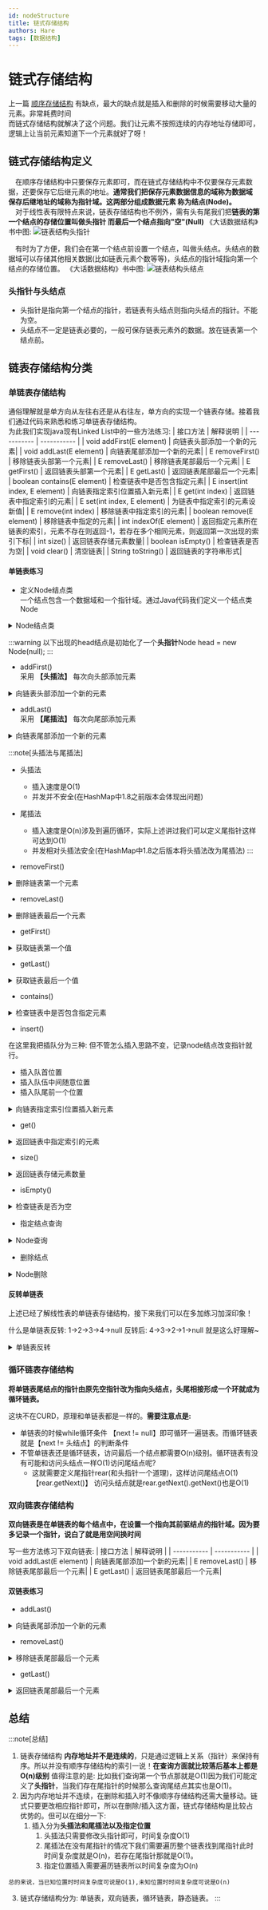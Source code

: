 ```yaml
---
id: nodeStructure
title: 链式存储结构
authors: Hare
tags: [数据结构]
---
```


# 链式存储结构


上一篇 [顺序存储结构](../线性结构/顺序存储结构.md) 有缺点，最大的缺点就是插入和删除的时候需要移动大量的元素。非常耗费时间<br/>
而链式存储结构就解决了这个问题。我们让元素不按照连续的内存地址存储即可，逻辑上让当前元素知道下一个元素就好了呀！

## 链式存储结构定义
&ensp;&ensp;在顺序存储结构中只要保存元素即可，而在链式存储结构中不仅要保存元素数据，还要保存它后继元素的地址。**通常我们把保存元素数据信息的域称为数据域
保存后继地址的域称为指针域。这两部分组成数据元素 称为结点(Node)。** <br/>
&ensp;&ensp;对于线性表有限特点来说，链表存储结构也不例外，需有头有尾我们把**链表的第一个结点的存储位置叫做头指针 而最后一个结点指向"空"(Null)** 
《大话数据结构》书中图:
![链表结构头指针](../../../../static/img/dataStructures/线性结构/链表存储结构-头指针.png)

&ensp;&ensp;有时为了方便，我们会在第一个结点前设置一个结点，叫做头结点。头结点的数据域可以存储其他相关数据(比如链表元素个数等等)，头结点的指针域指向第一个结点的存储位置。
《大话数据结构》书中图:
![链表结构头结点](../../../../static/img/dataStructures/线性结构/链表存储结构-头结点.png)

### 头指针与头结点

* 头指针是指向第一个结点的指针，若链表有头结点则指向头结点的指针。不能为空。
* 头结点不一定是链表必要的，一般可保存链表元素外的数据。放在链表第一个结点前。



## 链表存储结构分类

### 单链表存储结构
通俗理解就是单方向从左往右还是从右往左，单方向的实现一个链表存储。接着我们通过代码来熟悉和练习单链表存储结构。<br/>
为此我们实现java现有Linked List中的一些方法练习:
| 接口方法	  | 解释说明 |
| ----------- | ----------- |
| void addFirst(E element)      | 向链表头部添加一个新的元素|
| void addLast(E element)   | 向链表尾部添加一个新的元素|
| E removeFirst()   | 移除链表头部第一个元素|
| E removeLast()   | 移除链表尾部最后一个元素|
| E getFirst()   | 返回链表头部第一个元素|
| E getLast()   | 返回链表尾部最后一个元素|
| boolean contains(E element)   | 检查链表中是否包含指定元素|
| E insert(int index, E element)   | 向链表指定索引位置插入新元素|
| E get(int index)   | 返回链表中指定索引的元素|
| E set(int index, E element)   | 为链表中指定索引的元素设新值|
| E remove(int index)   | 移除链表中指定索引的元素|
| boolean remove(E element)   | 移除链表中指定的元素|
| int indexOf(E element)   | 返回指定元素所在链表的索引，元素不存在则返回-1，若存在多个相同元素，则返回第一次出现的索引下标|
| int size()   | 返回链表存储元素数量|
| boolean isEmpty()   | 检查链表是否为空|
| void clear()   | 清空链表|
| String toString()   | 返回链表的字符串形式|

#### 单链表练习

* 定义Node结点类<br/>
一个结点包含一个数据域和一个指针域。通过Java代码我们定义一个结点类Node

<details>
<summary>Node结点类</summary>

~~~java
    class Node {
        // 结点数据域
        String data;
        // 结点指针域
        Node next;

        public Node(String data) {
            this.data = data;
        }

        public Node getNext() {
            return next;
        }

        public void setNext(Node next) {
            this.next = next;
        }

        public String getData() {
            return data;
        }

        public void setData(String data) {
            this.data = data;
        }
    }
~~~
</details>

:::warning
以下出现的head结点是初始化了一个**头指针**Node head = new Node(null);
:::

* addFirst()<br/>
采用 **【头插法】** 每次向头部添加元素


<details>
<summary>向链表头部添加一个新的元素</summary>

~~~java
    /**
     * 每次插入到头部
     * 头插法
     * @param node
     */
    public static void addFirst(Node node){
        Node next = head.getNext();
        node.setNext(next);
        head.setNext(node);
        System.out.println(JSON.toJSONString(head));
    }
~~~
</details>

* addLast()<br/>
采用 **【尾插法】** 每次向尾部添加元素

<details>
<summary>向链表尾部添加一个新的元素</summary>

~~~java
    /**
     * 每次插入到尾部
     * 尾插法
     * @param node
     */
    public static void addLast(Node node){
        Node next = head.getNext();
        while (next != null){
            if(next.getNext() == null){
                next.setNext(node);
                break;
            }
            next = next.getNext();
        }
        System.out.println(JSON.toJSONString(head));
    }
~~~

</details>

:::note[头插法与尾插法]
* 头插法
  * 插入速度是O(1)
  * 并发并不安全(在HashMap中1.8之前版本会体现出问题)
* 尾插法
  * 插入速度是O(n)涉及到遍历循环，实际上述讲过我们可以定义尾指针这样可达到O(1)
  * 并发相对头插法安全(在HashMap中1.8之后版本将头插法改为尾插法)
:::

* removeFirst()
<details>
<summary>删除链表第一个元素</summary>

~~~java
    /**
     * 删除第一个元素
     */
    public static void removeFirst() throws Exception {
        if(empty()){
            throw new Exception("空链表~无法删除");
        }
        head.setNext(head.getNext().getNext());
    }
~~~

</details>

* removeLast()
<details>
<summary>删除链表最后一个元素</summary>

~~~java
    /**
     * 删除最后一个元素
     */
    public static void removeLast() throws Exception {
        if (empty()) {
            throw new Exception("空链表~无法删除");
        }

        Node temp = null;
        Node next = head.getNext();
        while (next != null) {
            if (next.getNext() == null) {
                temp.setNext(null);
                break;
            }
            temp = next;
            next = next.getNext();
        }
        System.out.println("删除最后一个元素"+JSON.toJSONString(head));
    }
~~~

</details>

* getFirst()
<details>
<summary>获取链表第一个值</summary>

~~~java
    /**
     * 获取第一个元素
     */
    public static void getFirst() throws Exception {
        Node next = head.getNext();
        System.out.println("获取链表第一个元素"+ JSON.toJSONString(next));
    }
~~~

</details>

* getLast()
<details>
<summary>获取链表最后一个值</summary>

~~~java
   /**
     * 获取最后一个元素
     */
    public static void getLat() throws Exception {
        Node next = head.getNext();
        while (next != null) {
            next = next.getNext();
        }
        System.out.println("获取链表最后一个元素"+JSON.toJSONString(next));
    }
~~~

</details>

* contains()
<details>
<summary>检查链表中是否包含指定元素</summary>

~~~java
   /**
     * 查询包含是否存在元素
     */
    public static boolean contains(Node node) throws Exception {
        Node next = head.getNext();
        while (next != null) {
            if (next.getName().equals(node.getName())) {
                return true;
            }
            next = next.getNext();
        }
        return false;
    }
~~~

</details>


* insert()

在这里我把插队分为三种: 但不管怎么插入思路不变，记录node结点改变指针就行。
* 插入队首位置
* 插入队伍中间随意位置
* 插入队尾前一个位置


<details>
<summary>向链表指定索引位置插入新元素</summary>

~~~java

    /**
     * 插入结点
     *
     * @param node  插入结点
     * @param index 插入结点位置索引
     */
    public static void insertNode(Node node, Integer index) {
        int j = 1;
        Node next = head.getNext();
        Node temp = null;
        Integer nodeLength = getNodeLength();
        while (next != null) {
            if (index == j) {
                if (index == 1) {
                    head.setNext(node);
                    node.setNext(temp);
                    break;
                } else if (j == nodeLength) {
                    temp.setNext(node);
                    node.setNext(next);
                } else if (j == index) {
                    temp.setNext(node);
                    node.setNext(next);
                }
            }
            temp = next;
            next = next.getNext();
            ++j;
        }
        System.out.println(JSON.toJSONString(head));
    }
    
~~~
</details>



* get()
<details>
<summary>返回链表中指定索引的元素</summary>

~~~java

    /**
     * 返回链表中指定索引的元素
     */
    public static void get(Integer index) throws Exception {
        if (index < 0 || index >= getNodeLength()) {
            throw new Exception("索引越界");
        }

        Node next = head.getNext();
        while (index > 0) {
            next = next.getNext();
            --index;
        }

        System.out.println("获取指定索引元素" + JSON.toJSONString(next.getName()));
    }
~~~

</details>

* size()
<details>
<summary>返回链表存储元素数量</summary>

~~~java
    /**
     * 获取链表长度
     *
     * @return
     */
    public static Integer size() {
        Node next = head.getNext();
        int length = 0;
        while (next != null) {
            ++length;
            next = next.getNext();
        }
        return length;
    }

~~~

</details>

* isEmpty()
<details>
<summary>检查链表是否为空</summary>

~~~java
    /**
     * 判断链表是否为空
     * 判断头指针是否为null即可
     */
    public static boolean empty() {
        if (null == head.getNext()) {
            return true;
        }
        return false;
    }
~~~

</details>

* 指定结点查询
<details>

<summary>Node查询</summary>

~~~java

    /**
     * 查询指定结点
     * 链表没有下标，只能从头开始依次遍历。直到找到指定结点。
     *
     * @param node
     * @return
     */
    public static boolean getNode(Node node) {
        if (empty()) {
            return false;
        }
        // 获取第一个结点
        Node headNode = head.getNext();
        while (!Objects.isNull(headNode)) {
            if (headNode.getName().equals(node.getName())) {
                System.out.println("已找到指定节点:" + node.getName());
                return true;
            }
            headNode = headNode.getNext();
        }
        return false;
    }
~~~

</details>

* 删除结点

<details>
<summary>Node删除</summary>

~~~java

    /**
     * 删除第一个结点
     * 链表存储结构删除很方便，只要更改指针指向即可。
     *
     * @param
     * @return
     */
    public static void deleteFirstNode() {
        Node next = head.getNext();
        head.setNext(next.getNext());
        System.out.println(JSON.toJSONString(head));
    }

    /**
     * 删除最后一个结点
     * 循环找到最后一个结点(最后一个结点的next为null)，保存最后一个的前继结点 设置为null
     */
    public static void deleteLastNode() {
        Node next = head.getNext();
        Node temp = null;
        while (next != null) {
            if (next.getNext() == null) {
                temp.setNext(null);
                break;
            }
            temp = next;
            next = next.getNext();
        }
        System.out.println(JSON.toJSONString(head));
    }

    /**
     * 删除指定结点
     *
     * @param node
     */
    public static void deleteIndexNode(Node node) throws Exception {
        if (empty()) {
            throw new Exception("链表为null无法删除");
        }

        Node next = head.getNext();
        Node temp = null;
        while (next != null) {
            if (next.getName().equals(node.getName())) {
                temp.setNext(next.getNext());
                break;
            }
            temp = next;
            next = next.getNext();
        }
    }

~~~
</details>



#### 反转单链表
上述已经了解线性表的单链表存储结构，接下来我们可以在多加练习加深印象！<br/>

什么是单链表反转: 1->2->3->4->null  反转后: 4->3->2->1->null  就是这么好理解~



<details>
<summary>单链表反转</summary>

~~~java

    /**
     * 单链表反转
     * 1->2->3->4->5->null
     * 5->4->3->2->1->null
     * 
     */
    public static void nodeReversal(){
        Node next = head.getNext();
        Node node = next;
        Node temp = null;
        // 循环遍历链表
        while (next != null) {
            next = next.getNext();
            node.setNext(temp); 
            temp = node;  // 核心我们要定义temp临时变量保存已经反转
            node = next;  // 依次获取结点
        }
        head.setNext(temp);
        System.out.println("链表反转"+JSON.toJSONString(head));
    }
    
~~~
</details>

### 循环链表存储结构
**将单链表尾结点的指针由原先空指针改为指向头结点，头尾相接形成一个环就成为循环链表。**


这块不在CURD，原理和单链表都是一样的。**需要注意点是:**
* 单链表的时候while循环条件 【next != null】即可循环一遍链表。而循环链表就是【next != 头结点】的判断条件
* 不管单链表还是循环链表，访问最后一个结点都需要O(n)级别。循环链表有没有可能和访问头结点一样O(1)访问尾结点呢?
  * 这就需要定义尾指针rear(和头指针一个道理)，这样访问尾结点O(1)【rear.getNext()】 访问头结点就是rear.getNext().getNext()也是O(1)


### 双向链表存储结构
**双向链表是在单链表的每个结点中，在设置一个指向其前驱结点的指针域。因为要多记录一个指针，说白了就是用空间换时间**

写一些方法练习下双向链表: 
| 接口方法	  | 解释说明 |
| ----------- | ----------- |
| void addLast(E element)   | 向链表尾部添加一个新的元素|
| E removeLast()   | 移除链表尾部最后一个元素|
| E getLast()   | 返回链表尾部最后一个元素|

#### 双链表练习

* addLast()
<details>
<summary>向链表尾部添加一个新的元素</summary>

在原先单链表基础上，我们可以再增加一个尾指针，这样更利于操作。

~~~java

    // 头指针
    private static Node head = new Node(null,null);

    // 尾指针
    private static Node rear = new Node(null,null);
    
    // 尾结点指针（根据个人想法吧，在这里Hare将尾指针的pre作为指针方向指向尾结点）
    if (rear.getPre() == null){
        rear.setPre(node4);
    }
    
    /**
     * 每次插入到尾部
     * 尾插法
     *
     * @param node
     */
    public static void addLast(Node node) {
        // 获取尾结点
        Node next = rear.getPre();
        // 设置新节点为尾结点
        node.setNext(null);
        node.setPre(next);
        // 将尾结点替换为新节点
        next.setNext(node);
        rear.setPre(node);
    }
~~~
</details>

* removeLast()
<details>
<summary>移除链表尾部最后一个元素</summary>

~~~java

    /**
     * 删除最后一个元素
     */
    public static void removeLast() throws Exception {
        if (empty()) {
            throw new Exception("空链表~无法删除");
        }

        // 因存在尾指针，可直接获取尾结点
        Node lastNode = rear.getPre();
        // 获取倒数第二的结点
        Node lastNodePre = lastNode.getPre();
        lastNodePre.setNext(null);
        // 将倒数第二结点设置为尾结点即可
        rear.setPre(lastNodePre);
    }
~~~
</details>

* getLast()
<details>
<summary>返回链表尾部最后一个元素</summary>

~~~java

    /**
     * 获取最后一个元素
     */
    public static void getLast() throws Exception {
        Node lastNode = rear.getPre();
    }
~~~
</details>

## 总结
:::note[总结]
1. 链表存储结构 **内存地址并不是连续的**，只是通过逻辑上关系（指针）来保持有序。所以并没有顺序存储结构的索引一说！**在查询方面就比较落后基本上都是O(n)级别** 值得注意的是: 比如我们查询第一个节点那就是O(1)因为我们可能定义了**头指针**，当我们存在尾指针的时候那么查询尾结点其实也是O(1)。
2. 因为内存地址并不连续，在删除和插入时不像顺序存储结构还需大量移动。链式只要更改相应指针即可，所以在删除/插入这方面，链式存储结构是比较占优势的。但可以在细分一下:
   1. 插入分为**头插法和尾插法以及指定位置** 
      1. 头插法只需要修改头指针即可，时间复杂度O(1)
      2. 尾插法在没有尾指针的情况下我们需要遍历整个链表找到尾指针此时时间复杂度就是O(n)，若存在尾指针那就是O(1)。
      3. 指定位置插入需要遍历链表所以时间复杂度为O(n)<br/> 
~~~
总的来说，当已知位置时时间复杂度可说是O(1),未知位置时时间复杂度可说是O(n)
~~~
3. 链式存储结构分为: 单链表，双向链表，循环链表，静态链表。
:::

